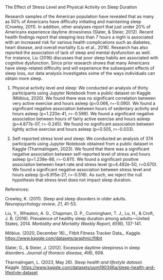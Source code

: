 The Effect of Stress Level and Physical Activity on Sleep Duration 

Research samples of the American population have revealed that as many as 50% of Americans have difficulty initiating and maintaining sleep (Crowley, 2011). In addition, other analyses report that just under 20% of Americans experience daytime drowsiness (Slater, & Steier, 2012). Recent health findings report that sleeping less than 7 hours a night is associated with an increased risk for various health complications such as diabetes, heart disease, and overall mortality (Liu et al., 2016). Research has also reported the association of lack of sleep and mental dysfunction as well. For instance, Liu (2016) discusses that poor sleep habits are associated with cognitive dysfunction. Since prior research shows that many Americans have sleep-related difficulty and will experience the subsequent effects of sleep loss, our data analysis investigates some of the ways individuals can obtain more sleep.

1. Physical activity level and sleep: We conducted an analysis of thirty participants using Jupyter Notebook from a public dataset on Kaggle (Möbius, 2020). We found there was no significant correlation between very active exercise and hours asleep (p=0.066, r=-0.090). We found a significant negative association between hours of sedentary activity and hours asleep (p=1.220e-41, r=-0.599). We found a significant negative association between hours of fairly active exercise and hours asleep (p=4.877e-07, r=-0.245). We found no significant association between lightly active exercise and hours asleep (p=0.505, r=-0.033). 

2. Self-reported stress level and sleep: We conducted an analysis of 374 participants using Jupyter Notebook obtained from a public dataset in Kaggle (Tharmalingam, 2023). We found that there was a significant negative association between self-reported level of stress and hours asleep (p=1.238e-88, r=-0.811). We found a significant positive association between heart rate and stress level (p=4.492e-50, r=0.670). We found a significant negative association between stress level and hours asleep (p=6.915e-27, r=-0.516). As such, we reject the null hypothesis that stress level does not impact sleep duration.



References:

Crowley, K. (2011). Sleep and sleep disorders in older adults. _Neuropsychology review_, _21_, 41-53.

Liu, Y., Wheaton, A. G., Chapman, D. P., Cunningham, T. J., Lu, H., & Croft, J. B. (2016). Prevalence of healthy sleep duration among adults—United States, 2014. __Morbidity and Mortality Weekly Report_, 65_(6), 137-141.

Möbius. (2020, December 16)._ Fitbit Fitness Tracker Data_. Kaggle. https://www.kaggle.com/datasets/arashnic/fitbit 

Slater, G., & Steier, J. (2012). Excessive daytime sleepiness in sleep disorders. _Journal of thoracic disease, 4_(6), 608.

Tharmalingam, L. (2023, May 26). _Sleep health and lifestyle dataset. Kaggle_. https://www.kaggle.com/datasets/uom190346a/sleep-health-and-lifestyle-dataset
